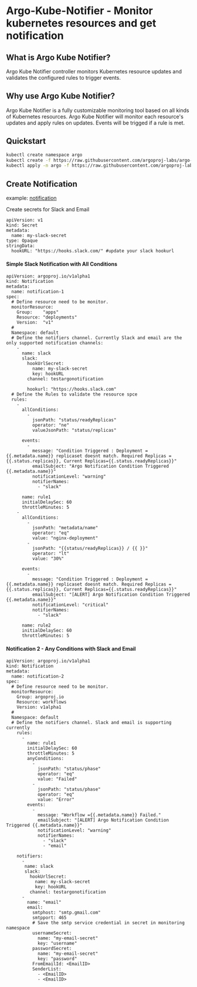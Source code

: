 
# Argo-Kube-Notifier - Monitor kubernetes resources and get notification
## What is Argo Kube Notifier?
Argo Kube Notifier controller monitors Kubernetes resource updates and validates the configured rules to trigger events.  

## Why use Argo Kube Notifier?
Argo Kube Notifier is a fully customizable monitoring tool based on all kinds of Kubernetes resources. 
Argo Kube Notifier will monitor each resource's updates and apply rules on updates. Events will be trigged if a rule is met.
 
 


## Quickstart
```bash
kubectl create namespace argo
kubectl create -f https://raw.githubusercontent.com/argoproj-labs/argo-kube-notifier/master/config/crds/argoproj_v1alpha1_notification.yaml
kubectl apply -n argo -f https://raw.githubusercontent.com/argoproj-labs/argo-kube-notifier/master/config/manager/manager.yaml
```

## Create Notification

example: [notification](https://raw.githubusercontent.com/sarabala1979/argo-kube-notifier/master/example/notification_deployment.yaml)

Create secrets for Slack and Email
```
apiVersion: v1
kind: Secret
metadata:
  name: my-slack-secret
type: Opaque
stringData:
  hookURL: "https://hooks.slack.com/" #update your slack hookurl
```


#### Simple Slack Notification with All Conditions
```
apiVersion: argoproj.io/v1alpha1
kind: Notification
metadata:
  name: notification-1
spec:
  # Define resource need to be monitor.
  monitorResource:
    Group:    "apps"
    Resource: "deployments"
    Version:  "v1"
  #
  Namespace: default
  # Define the notifiers channel. Currently Slack and email are the only supported notification channels:
    -
      name: slack
      slack:
        hookUrlSecret:
          name: my-slack-secret
          key: hookURL
        channel: testargonotification
        
        hookurl: "https://hooks.slack.com"
  # Define the Rules to validate the resource spce
  rules:
    -
      allConditions:
        -
          jsonPath: "status/readyReplicas"
          operator: "ne"
          valueJsonPath: "status/replicas"

      events:
        -
          message: "Condition Triggered : Deployment = {{.metadata.name}} replicaset doesnt match. Required Replicas = {{.status.replicas}}, Current Replicas={{.status.readyReplicas}}"
          emailSubject: "Argo Notification Condition Triggered {{.metadata.name}}"
          notificationLevel: "warning"
          notifierNames:
            - "slack"

      name: rule1
      initialDelaySec: 60
      throttleMinutes: 5
    -
      allConditions:
        -
          jsonPath: "metadata/name"
          operator: "eq"
          value: "nginx-deployment"
        -
          jsonPath: "{{status/readyReplicas}} / {{ }}"
          operator: "lt"
          value: "30%"

      events:
        -
          message: "Condition Triggered : Deployment ={{.metadata.name}} replicaset doesnt match. Required Replicas = {{.status.replicas}}, Current Replicas={{.status.readyReplicas}}"
          emailSubject: "[ALERT] Argo Notification Condition Triggered {{.metadata.name}}"
          notificationLevel: "critical"
          notifierNames:
            - "slack"

      name: rule2
      initialDelaySec: 60
      throttleMinutes: 5
```
#### Notification 2 - Any Conditions with Slack and Email
```
apiVersion: argoproj.io/v1alpha1
kind: Notification
metadata:
  name: notification-2
spec:
  # Define resource need to be monitor.
  monitorResource:
    Group: argoproj.io
    Resource: workflows
    Version: v1alpha1
  #
  Namespace: default
  # Define the notifiers channel. Slack and email is supporting currently
    rules:
      -
        name: rule1
        initialDelaySec: 60
        throttleMinutes: 5
        anyConditions:
          -
            jsonPath: "status/phase"
            operator: "eq"
            value: "Failed"
          -
            jsonPath: "status/phase"
            operator: "eq"
            value: "Error"
        events:
          -
            message: "Workflow ={{.metadata.name}} Failed."
            emailSubject: "[ALERT] Argo Notification Condition Triggered {{.metadata.name}}"
            notificationLevel: "warning"
            notifierNames:
              - "slack"
              - "email"

    notifiers:
      -
       name: slack
       slack:
         hookUrlSecret:
           name: my-slack-secret
           key: hookURL
         channel: testargonotification
      -
        name: "email"
        email:
          smtphost: "smtp.gmail.com"
          smtpport: 465
          # Save the smtp service credential in secret in monitoring namespace
          usernameSecret:
            name: "my-email-secret"
            key: "username"
          passwordSecret:
            name: "my-email-secret"
            key: "password"
          FromEmailId: <EmailID>
          SenderList:
            - <EmailID>
            - <EmailID>
```
